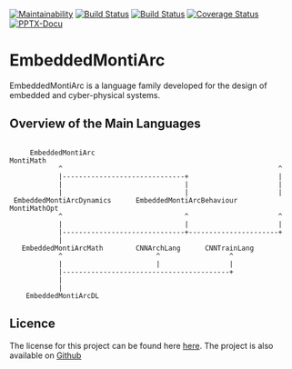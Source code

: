 <!-- (c) https://github.com/MontiCore/monticore -->
[![Maintainability](https://api.codeclimate.com/v1/badges/711b2a66abedc08fb7e4/maintainability)](https://codeclimate.com/github/EmbeddedMontiArc/EmbeddedMontiArc/maintainability)
  [![Build Status](https://travis-ci.org/EmbeddedMontiArc/EmbeddedMontiArc.svg?branch=master)](https://travis-ci.org/EmbeddedMontiArc/EmbeddedMontiArc)
  [![Build Status](https://circleci.com/gh/EmbeddedMontiArc/EmbeddedMontiArc/tree/master.svg?style=shield&circle-token=:circle-token)](https://circleci.com/gh/EmbeddedMontiArc/EmbeddedMontiArc/tree/master)
[![Coverage Status](https://coveralls.io/repos/github/EmbeddedMontiArc/EmbeddedMontiArc/badge.svg?branch=master)](https://coveralls.io/github/EmbeddedMontiArc/EmbeddedMontiArc?branch=master)
[![PPTX-Docu](https://img.shields.io/badge/PPTX--Docu-2018--05--22-brightgreen.svg)](https://github.com/EmbeddedMontiArc/Documentation/blob/master/reposlides/18.05.22.Docu.EmbeddedMontiArc.pdf)

# EmbeddedMontiArc
EmbeddedMontiArc is a language family developed for the design of embedded and cyber-physical systems.

## Overview of the Main Languages
```
                                                            
     EmbeddedMontiArc                                         MontiMath   
            ^                                                     ^           
            |------------------------------+                      |           
            |                              |                      |
            |                              |                      |           
 EmbeddedMontiArcDynamics      EmbeddedMontiArcBehaviour    MontiMathOpt     
            ^                              ^                      ^           
            |                              |                      |
            |------------------------------+----------------------+
            |                                               
   EmbeddedMontiArcMath        CNNArchLang      CNNTrainLang
            ^                       ^                 ^     
            |                       |                 |     
            |-----------------------------------------+     
            |                                               
            |                                               
    EmbeddedMontiArcDL                                      
```
## Licence
The license for this project can be found here [here](https://github.com/MontiCore/monticore).
The project is also available on [Github](https://github.com/MontiCore/EmbeddedMontiArc/tree/master/languages/EmbeddedMontiArc)
